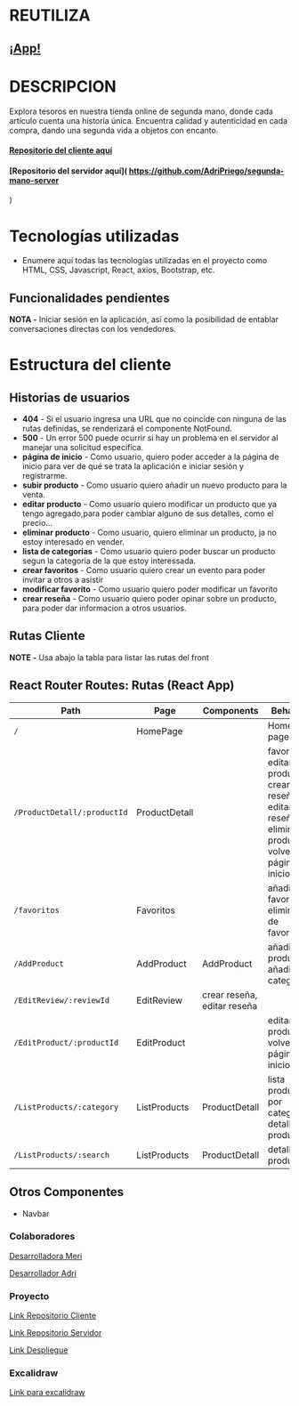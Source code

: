 # REUTILIZA

## [¡App!](https://project-segunda-mano.netlify.app/)

# DESCRIPCION
Explora tesoros  en nuestra tienda online de segunda mano, donde cada artículo cuenta una historia única. Encuentra calidad y autenticidad en cada compra, dando una segunda vida a objetos con encanto.

#### [Repositorio del cliente aquí]( https://github.com/meritxellavila/segunda-mano-client-)
#### [Repositorio del servidor aquí]( https://github.com/AdriPriego/segunda-mano-server
)

# Tecnologías utilizadas

- Enumere aquí todas las tecnologías utilizadas en el proyecto como  HTML, CSS, Javascript, React, axios, Bootstrap, etc.

## Funcionalidades pendientes

**NOTA -** Iniciar sesión en la aplicación, así como la posibilidad de entablar conversaciones directas con los vendedores.

# Estructura del cliente

## Historias de usuarios

- **404** - Si el usuario ingresa una URL que no coincide con ninguna de las rutas definidas, se renderizará el componente NotFound.
- **500** - Un error 500 puede ocurrir si hay un problema en el servidor al manejar una solicitud específica. 
- **página de inicio** - Como usuario, quiero poder acceder a la página de inicio para ver de qué se trata la aplicación e iniciar sesión y registrarme.
- **subir producto** - Como usuario quiero añadir un nuevo producto para la venta.
- **editar producto** - Como usuario quiero modificar un producto que ya tengo agregado,para poder cambiar alguno de sus detalles, como el precio...
- **eliminar producto** - Como usuario, quiero eliminar un producto, ja no estoy interesado en vender.
- **lista de categorias** - Como usuario quiero poder buscar un producto segun la categoria de la que estoy interessada. 
- **crear favoritos** - Como usuario quiero crear un evento para poder invitar a otros a asistir
- **modificar favorito** - Como usuario quiero poder modificar un favorito 
- **crear reseña** - Como usuario quiero poder opinar sobre un producto, para poder dar informacion a otros usuarios.

## Rutas Cliente

**NOTE -** Usa abajo la tabla para listar las rutas del front

## React Router Routes: Rutas (React App)


| Path                      | Page            | Components        | Behavior                                                      |
| ------------------------- | ----------------| ----------------  |  ------------------------------------------------------------  |
| `/`                       | HomePage           |                   | Home page                                                     |
| `/ProductDetall/:productId`                 | ProductDetall        |                   | favoritos, editar producto, crear reseña, editar reseña, eliminar producto, volver a página de inicio |
| `/favoritos`                  | Favoritos          |                   | añadir a favoritos, eliminar de favoritos  |
| `/AddProduct`                | AddProduct        | AddProduct       | añadir productos, añadir categorías            |
| `/EditReview/:reviewId`             | EditReview       | crear reseña, editar reseña                                   |
| `/EditProduct/:productId`             | EditProduct       |                   | editar producto, volver a página de inicio                                 |
| `/ListProducts/:category`       | ListProducts   | ProductDetall        | lista producto por categoría, detalle de producto                                |
| `/ListProducts/:search`       | ListProducts   | ProductDetall        | detalle de producto                               |



## Otros Componentes
- Navbar

 ### Colaboradores

[Desarrolladora Meri](https://github.com/meritxellavila)

[Desarrollador Adri](https://github.com/AdriPriego)

### Proyecto

[Link Repositorio  Cliente](https://github.com/meritxellavila/segunda-mano-client-)

[Link Repositorio Servidor](https://github.com/AdriPriego/segunda-mano-server)

[Link Despliegue](https://project-segunda-mano.netlify.app/)

### Excalidraw

[Link para excalidraw](https://excalidraw.com/#json=-S99i0hkmG2R7IvDwDS1J,2pf2aQOCxvalzgbQICi5Tg)  
